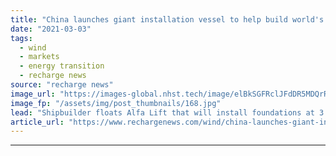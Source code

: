 ```yaml
---
title: "China launches giant installation vessel to help build world's largest offshore wind farm"
date: "2021-03-03"
tags: 
  - wind
  - markets
  - energy transition
  - recharge news
source: "recharge news"
image_url: "https://images-global.nhst.tech/image/elBkSGFRclJFdDR5MDQrR2VzbjJVZGpHZGJrd0RsSzFTMFgwd0VkeUo0dz0=/nhst/binary/0326b7b6b71e8f8932cfcf5aef0603a4"
image_fp: "/assets/img/post_thumbnails/168.jpg"
lead: "Shipbuilder floats Alfa Lift that will install foundations at 3.6GW Dogger Bank off UK"
article_url: "https://www.rechargenews.com/wind/china-launches-giant-installation-vessel-to-help-build-worlds-largest-offshore-wind-farm/2-1-973304"
---
```


---
